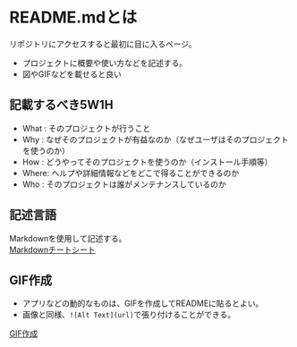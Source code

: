 # README.mdとは

リポジトリにアクセスすると最初に目に入るページ。

- プロジェクトに概要や使い方などを記述する。
- 図やGIFなどを載せると良い

## 記載するべき5W1H

- What : そのプロジェクトが行うこと
- Why  : なぜそのプロジェクトが有益なのか（なぜユーザはそのプロジェクトを使うのか）
- How  : どうやってそのプロジェクトを使うのか（インストール手順等）
- Where: ヘルプや詳細情報などをどこで得ることができるのか
- Who  : そのプロジェクトは誰がメンテナンスしているのか

## 記述言語

Markdownを使用して記述する。  
[Markdownチートシート](https://guides.github.com/pdfs/markdown-cheatsheet-online.pdf)

## GIF作成

- アプリなどの動的なものは、GIFを作成してREADMEに貼るとよい。
- 画像と同様、`![Alt Text](url)`で張り付けることができる。

[GIF作成](https://convertio.co/)
